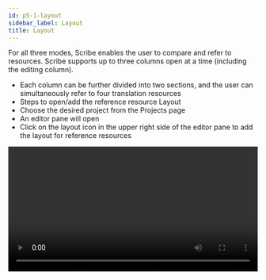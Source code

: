 ```yaml
---
id: p5-1-layout
sidebar_label: Layout
title: Layout
---
```


For all three modes, Scribe enables the user to compare and refer to resources. Scribe supports up to three columns open at a time (including the editing column). 

-  Each column can be further divided into two sections, and the user can simultaneously refer to four translation resources
-  Steps to open/add the reference resource Layout
-  Choose the desired project from the Projects page
-  An editor pane will open
-  Click on the layout icon in the upper right side of the editor pane to add the layout for reference resources

<video controls src="/assets/add-columns.mov" width="100%" type="video/mov"/>